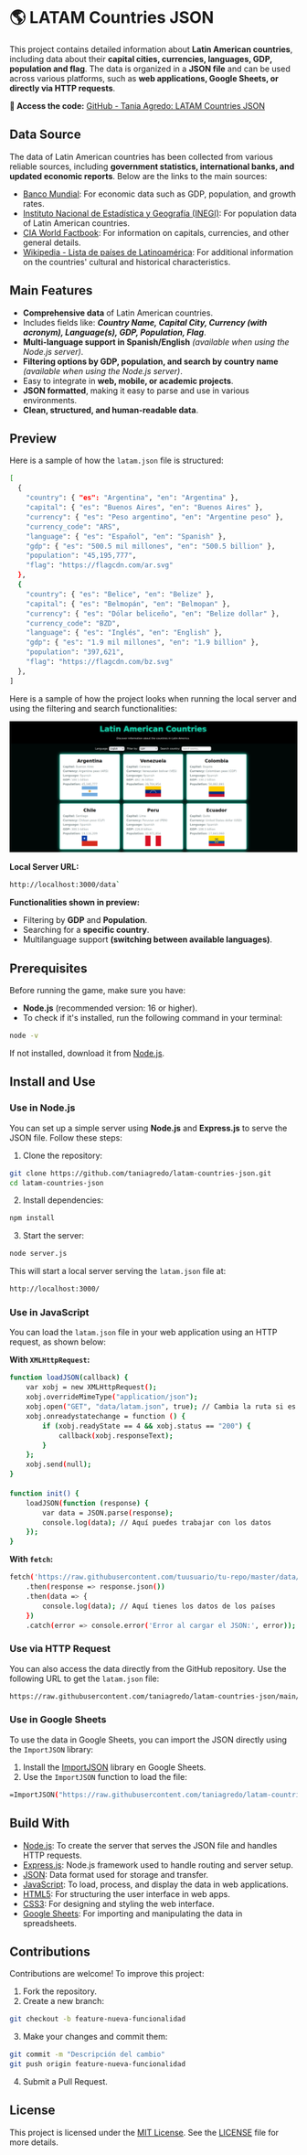 # 🌎 LATAM Countries JSON
This project contains detailed information about **Latin American countries**, including data about their **capital cities, currencies, languages, GDP, population and flag**. The data is organized in a **JSON file** and can be used across various platforms, such as **web applications, Google Sheets, or directly via HTTP requests**.

**🔗 Access the code:** [GitHub - Tania Agredo: LATAM Countries JSON](https://github.com/taniagredo/latam-countries-json)

## Data Source
The data of Latin American countries has been collected from various reliable sources, including **government statistics, international banks, and updated economic reports**. Below are the links to the main sources:
- [Banco Mundial](https://www.worldbank.org/ext/en/home): For economic data such as GDP, population, and growth rates.
- [Instituto Nacional de Estadística y Geografía (INEGI)](https://www.inegi.org.mx/): For population data of Latin American countries.
- [CIA World Factbook](https://www.cia.gov/the-world-factbook/): For information on capitals, currencies, and other general details.
- [Wikipedia - Lista de países de Latinoamérica](https://es.wikipedia.org/wiki/Anexo:Pa%C3%ADses_de_Am%C3%A9rica_Latina): For additional information on the countries' cultural and historical characteristics.

## Main Features
- **Comprehensive data** of Latin American countries.
- Includes fields like: ***Country Name, Capital City, Currency (with acronym), Language(s), GDP, Population, Flag***.
- **Multi-language support in Spanish/English** *(available when using the Node.js server)*.
- **Filtering options by GDP, population, and search by country name** *(available when using the Node.js server)*.
- Easy to integrate in **web, mobile, or academic projects**.
- **JSON formatted**, making it easy to parse and use in various environments.
- **Clean, structured, and human-readable data**.

## Preview
Here is a sample of how the `latam.json` file is structured:
```sh
[
  {
    "country": { "es": "Argentina", "en": "Argentina" },
    "capital": { "es": "Buenos Aires", "en": "Buenos Aires" },
    "currency": { "es": "Peso argentino", "en": "Argentine peso" },
    "currency_code": "ARS",
    "language": { "es": "Español", "en": "Spanish" },
    "gdp": { "es": "500.5 mil millones", "en": "500.5 billion" },
    "population": "45,195,777",
    "flag": "https://flagcdn.com/ar.svg"
  },
  {
    "country": { "es": "Belice", "en": "Belize" },
    "capital": { "es": "Belmopán", "en": "Belmopan" },
    "currency": { "es": "Dólar beliceño", "en": "Belize dollar" },
    "currency_code": "BZD",
    "language": { "es": "Inglés", "en": "English" },
    "gdp": { "es": "1.9 mil millones", "en": "1.9 billion" },
    "population": "397,621",
    "flag": "https://flagcdn.com/bz.svg"
  },
]
```
Here is a sample of how the project looks when running the local server and using the filtering and search functionalities:

[![Watch the video](assets/img.png)](https://imgur.com/a/ocI8DTN)


**Local Server URL:**

```sh
http://localhost:3000/data`
```

**Functionalities shown in preview:**
- Filtering by **GDP** and **Population**.
- Searching for a **specific country**.
- Multilanguage support **(switching between available languages)**.

## Prerequisites
Before running the game, make sure you have:
- **Node.js** (recommended version: 16 or higher).
- To check if it's installed, run the following command in your terminal:
  
```sh
node -v
```

If not installed, download it from [Node.js](https://nodejs.org/).

## Install and Use
### Use in Node.js
You can set up a simple server using **Node.js** and **Express.js** to serve the JSON file. Follow these steps:

1. Clone the repository:
   
```sh
git clone https://github.com/taniagredo/latam-countries-json.git
cd latam-countries-json
```

2. Install dependencies:
   
```sh
npm install
```

3. Start the server:
   
```sh
node server.js
```
   
This will start a local server serving the `latam.json` file at:

```sh
http://localhost:3000/
```

### Use in JavaScript
You can load the `latam.json` file in your web application using an HTTP request, as shown below:

**With `XMLHttpRequest`:**

```sh
function loadJSON(callback) {
    var xobj = new XMLHttpRequest();
    xobj.overrideMimeType("application/json");
    xobj.open("GET", "data/latam.json", true); // Cambia la ruta si es necesario
    xobj.onreadystatechange = function () {
        if (xobj.readyState == 4 && xobj.status == "200") {
            callback(xobj.responseText);
        }
    };
    xobj.send(null);
}

function init() {
    loadJSON(function (response) {
        var data = JSON.parse(response);
        console.log(data); // Aquí puedes trabajar con los datos
    });
}
```
**With `fetch`:**

```sh
fetch('https://raw.githubusercontent.com/tuusuario/tu-repo/master/data/latam.json')
    .then(response => response.json())
    .then(data => {
        console.log(data); // Aquí tienes los datos de los países
    })
    .catch(error => console.error('Error al cargar el JSON:', error));
```

### Use via HTTP Request
You can also access the data directly from the GitHub repository. Use the following URL to get the `latam.json` file:

```sh
https://raw.githubusercontent.com/taniagredo/latam-countries-json/main/data/latam.json
```

### Use in Google Sheets
To use the data in Google Sheets, you can import the JSON directly using the `ImportJSON` library:

1. Install the [ImportJSON](https://github.com/bradjasper/ImportJSON) library en Google Sheets.
2. Use the `ImportJSON` function to load the file:

```sh
=ImportJSON("https://raw.githubusercontent.com/taniagredo/latam-countries-json/main/data/latam.json")
```

## Build With
- [Node.js](https://nodejs.org/): To create the server that serves the JSON file and handles HTTP requests.
- [Express.js](https://expressjs.com/): Node.js framework used to handle routing and server setup.
- [JSON](https://www.json.org/json-en.html): Data format used for storage and transfer.
- [JavaScript](https://developer.mozilla.org/en-US/docs/Web/JavaScript): To load, process, and display the data in web applications.
- [HTML5](https://developer.mozilla.org/en-US/docs/Web/Guide/HTML/HTML5): For structuring the user interface in web apps.
- [CSS3](https://developer.mozilla.org/en-US/docs/Web/CSS): For designing and styling the web interface.
- [Google Sheets](https://www.google.com/sheets/about/): For importing and manipulating the data in spreadsheets.

## Contributions
Contributions are welcome! To improve this project:

1. Fork the repository.
2. Create a new branch:

```sh
git checkout -b feature-nueva-funcionalidad
```
   
3. Make your changes and commit them:
   
```sh
git commit -m "Descripción del cambio"
git push origin feature-nueva-funcionalidad
```

4. Submit a Pull Request.

## License
This project is licensed under the [MIT License](https://opensource.org/licenses/MIT). See the [LICENSE](LICENSE) file for more details.
